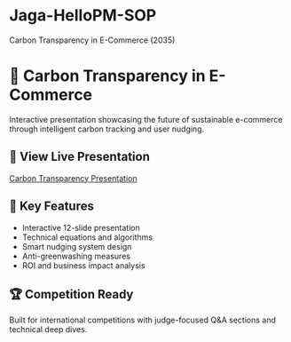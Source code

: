 # Jaga-HelloPM-SOP
Carbon Transparency in E-Commerce (2035)
# 🌱 Carbon Transparency in E-Commerce

Interactive presentation showcasing the future of sustainable e-commerce through intelligent carbon tracking and user nudging.

## 🚀 View Live Presentation
[Carbon Transparency Presentation](https://YOUR_USERNAME.github.io/YOUR_REPO_NAME/carbon-transparency-presentation.html)

## 🎯 Key Features
- Interactive 12-slide presentation
- Technical equations and algorithms
- Smart nudging system design
- Anti-greenwashing measures
- ROI and business impact analysis

## 🏆 Competition Ready
Built for international competitions with judge-focused Q&A sections and technical deep dives.
